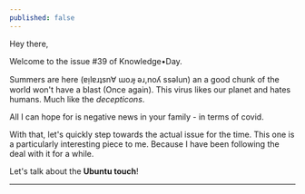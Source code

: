 ```yaml
---
published: false
---
```

Hey there,  

Welcome to the issue #39 of Knowledge•Day.  

Summers are here (ɐᴉlɐɹʇsn∀ ɯoɹɟ ǝɹ,noʎ ssǝlun) an a good chunk of the world won't have a blast (Once again). This virus likes our planet and hates humans. Much like the _decepticons_.  

All I can hope for is negative news in your family - in terms of covid.

With that, let's quickly step towards the actual issue for the time. This one is a particularly interesting piece to me.
Because I have been following the deal with it for a while.

Let's talk about the **Ubuntu touch**!

--------

